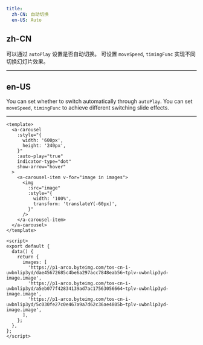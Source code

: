```yaml
title:
  zh-CN: 自动切换
  en-US: Auto
```

## zh-CN

可以通过 `autoPlay` 设置是否自动切换。
可设置 `moveSpeed`, `timingFunc` 实现不同切换幻灯片效果。

---

## en-US

You can set whether to switch automatically through `autoPlay`.
You can set `moveSpeed`, `timingFunc` to achieve different switching slide effects.

---

```vue
<template>
  <a-carousel
    :style="{
      width: '600px',
      height: '240px',
    }"
    :auto-play="true"
    indicator-type="dot"
    show-arrow="hover"
  >
    <a-carousel-item v-for="image in images">
      <img
        :src="image"
        :style="{
          width: '100%',
          transform: 'translateY(-60px)',
        }"
      />
    </a-carousel-item>
  </a-carousel>
</template>

<script>
export default {
  data() {
    return {
      images: [
        'https://p1-arco.byteimg.com/tos-cn-i-uwbnlip3yd/dae45672685c4be6a297acc7848eab56~tplv-uwbnlip3yd-image.image',
        'https://p1-arco.byteimg.com/tos-cn-i-uwbnlip3yd/a5eb077f42834139ad7ac17563056664~tplv-uwbnlip3yd-image.image',
        'https://p1-arco.byteimg.com/tos-cn-i-uwbnlip3yd/5c030fe27c0e467a9a7d62c36ae4805b~tplv-uwbnlip3yd-image.image',
      ],
    };
  },
};
</script>
```
